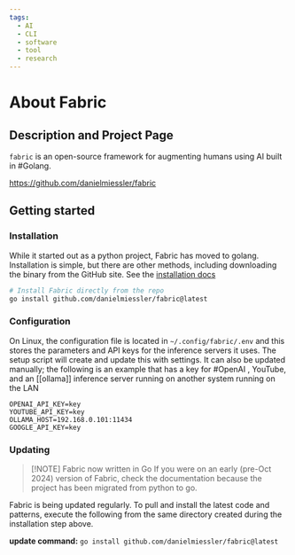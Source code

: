 ```yaml
---
tags:
  - AI
  - CLI
  - software
  - tool
  - research
---
```


# About Fabric

## Description and Project Page
`fabric` is an open-source framework for augmenting humans using AI built in #Golang.

https://github.com/danielmiessler/fabric

## Getting started

### Installation

While it started out as a python project, Fabric has moved to golang.  Installation is simple, but there are other methods, including downloading the binary from the GitHub site.  See the [installation docs](https://github.com/danielmiessler/fabric//?tab=readme-ov-file#installation)

```sh
# Install Fabric directly from the repo
go install github.com/danielmiessler/fabric@latest
```

### Configuration

On Linux, the configuration file is located in `~/.config/fabric/.env` and this stores the parameters and API keys for the inference servers it uses.  The setup script will create and update this with settings.  It can also be updated manually; the following is an example that has a key for #OpenAI , YouTube, and an [[ollama]] inference server running on another system running on the LAN

```
OPENAI_API_KEY=key
YOUTUBE_API_KEY=key
OLLAMA_HOST=192.168.0.101:11434
GOOGLE_API_KEY=key
```



### Updating

> [!NOTE] Fabric now written in Go
>  If you were on an early (pre-Oct 2024) version of Fabric, check the documentation because the project has been migrated from python to go.

Fabric is being updated regularly.  To pull and install the latest code and patterns, execute the following from the same directory created during the installation step above. 

**update command:**
`go install github.com/danielmiessler/fabric@latest`
